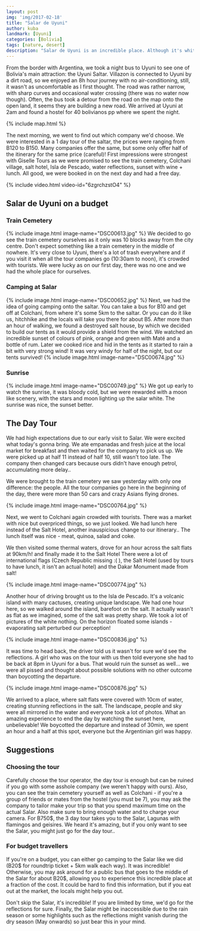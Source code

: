 ```yaml
---
layout: post
img: 'img/2017-02-18'
title: "Salar de Uyuni"
author: kuba
landmark: [Uyuni]
categories: [Bolivia]
tags: [nature, desert]
description: "Salar de Uyuni is an incredible place. Although it's white desert, it's got its magic whether it's floating islands on the horizon or scenic reflections in the salt. It's also incredibly touristy, so we put up a guide to avoid the tourist traps.."
---
```


From the border with Argentina, we took a night bus to Uyuni to see one of Bolivia's main attraction: the Uyuni Saltar. Villazon is connected to Uyuni by a dirt road, so we enjoyed an 8h hour journey with no air-conditioning, still, it wasn't as uncomfortable as I first thought. The road was rather narrow, with sharp curves and occasional water crossing (there was no water now though). Often, the bus took a detour from the road on the map onto the open land, it seems they are building a new road. We arrived at Uyuni at 2am and found a hostel for 40 bolivianos pp where we spent the night.

{% include map.html %}

The next morning, we went to find out which company we'd choose. We were interested in a 1 day tour of the saltar, the prices were ranging from B120 to B150. Many companies offer the same, but some only offer half of the itinerary for the same price (careful)! First impressions were strongest with Giselle Tours as we were promised to see the train cemetery, Colchani village, salt hotel, Isla de Pescado, water reflections, sunset with wine + lunch. All good, we were booked in on the next day and had a free day.

{% include video.html video-id="6zgrchzstO4" %}

## Salar de Uyuni on a budget

### Train Cemetery
{% include image.html image-name="DSC00613.jpg" %}
We decided to go see the train cemetery ourselves as it only was 10 blocks away from the city centre. Don't expect something like a train cemetery in the middle of nowhere. It's very close to Uyuni, there's a lot of trash everywhere and if you visit it when all the tour companies go (10:30am to noon), it's crowded with tourists. We were lucky as on our first day, there was no one and we had the whole place for ourselves.

### Camping at Salar
{% include image.html image-name="DSC00652.jpg" %}
Next, we had the idea of going camping onto the saltar. You can take a bus for B10 and get off at Colchani, from where it's some 5km to the saltar. Or you can do it like us, hitchhike and the locals will take you there for about B5. After more than an hour of walking, we found a destroyed salt house, by which we decided to build our tents as it would provide a shield from the wind. We watched an incredible sunset of colours of pink, orange and green with Maté and a bottle of rum. Later we cooked rice and hid in the tents as it started to rain a bit with very strong wind! It was very windy for half of the night, but our tents survived! 
{% include image.html image-name="DSC00674.jpg" %}

### Sunrise
{% include image.html image-name="DSC00749.jpg" %}
We got up early to watch the sunrise, it was bloody cold, but we were rewarded with a moon like scenery, with the stars and moon lighting up the salar white. The sunrise was nice, the sunset better.

## The Day Tour

We had high expectations due to our early visit to Salar. We were excited what today's gonna bring. We ate empanadas and fresh juice at the local market for breakfast and then waited for the company to pick us up. We were picked up at half 11 instead of half 10, still wasn't too late. The company then changed cars because ours didn't have enough petrol, accumulating more delay..

We were brought to the train cemetery we saw yesterday with only one difference: the people. All the tour companies go here in the beginning of the day, there were more than 50 cars and crazy Asians flying drones.

{% include image.html image-name="DSC00764.jpg" %}

Next, we went to Colchani again crowded with tourists. There was a market with nice but overpriced things, so we just looked. We had lunch here instead of the Salt Hotel, another inauspicious change to our itinerary.. The lunch itself was nice - meat, quinoa, salad and coke. 

We then visited some thermal waters, drove for an hour across the salt flats at 90km/h! and finally made it to the Salt Hotel  There were a lot of international flags (Czech Republic missing :( ), the Salt Hotel (used by tours to have lunch, it isn't an actual hotel) and the Dakar Monument made from salt! 

{% include image.html image-name="DSC00774.jpg" %}

Another hour of driving brought us to the Isla de Pescado. It's a volcanic island with many cactuses, creating unique landscape. We had one hour here, so we walked around the island, barefoot on the salt. It actually wasn't as flat as we imagined, some of the salt was pretty sharp. We took a lot of pictures of the white nothing. On the horizon floated some islands - evaporating salt perturbed our perception!

{% include image.html image-name="DSC00836.jpg" %}

It was time to head back, the driver told us it wasn't for sure we'd see the reflections. A girl who was on the tour with us then told everyone she had to be back at 8pm in Uyuni for a bus. That would ruin the sunset as well… we were all pissed and thought about possible solutions with no other outcome than boycotting the departure. 

{% include image.html image-name="DSC00876.jpg" %}

We arrived to a place, where salt flats were covered with 10cm of water, creating stunning reflections in the salt. The landscape, people and sky were all mirrored in the water and everyone took a lot of photos. What an amazing experience to end the day by watching the sunset here, unbelievable! We boycotted the departure and instead of 30min, we spent an hour and a half at this spot, everyone but the Argentinian girl was happy.

## Suggestions

### Choosing the tour
Carefully choose the tour operator, the day tour is enough but can be ruined if you go with some asshole company (we weren't happy with ours). Also, you can see the train cemetery yourself as well as Colchani - if you're a group of friends or mates from the hostel (you must be 7), you may ask the company to tailor make your trip so that you spend maximum time on the actual Salar. Also make sure to bring enough water and to charge your camera. For B750$, the 3 day tour takes you to the Salar, Lagunas with flamingos and geisires​. We heard it's amazing, but if you only want to see the Salar, you might just go for the day tour..

### For budget travellers
If you're on a budget, you can either go camping to the Salar like we did (B20$ for roundtrip ticket + 5km walk each way). It was incredible! Otherwise, you may ask around for a public bus that goes to the middle of the Salar for about B20$, allowing you to experience this incredible place at a fraction of the cost. It could be hard to find this information, but if you eat out at the market, the locals might help you out.

Don't skip the Salar, it's incredible! If you are limited by time, we'd go for the reflections for sure. Finally, the Salar might be inaccessible due to the rain season or some highlights such as the reflections might vanish during the dry season (May onwards) so just bear this in your mind.